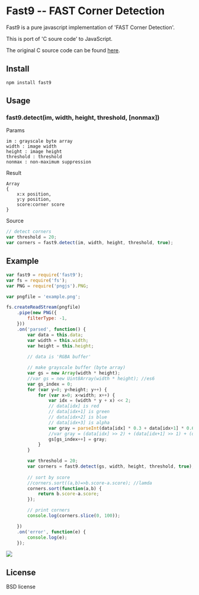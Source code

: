 
# Fast9 -- FAST Corner Detection

Fast9 is a pure javascript implementation of 'FAST Corner Detection'.

This is port of 'C soure code' to JavaScript.

The original C source code can be found [here](https://github.com/edrosten/fast-C-src).


## Install
```
npm install fast9
```

## Usage

### fast9.detect(im, width, height, threshold, [nonmax])

Params
```
im : grayscale byte array
width : image width
height : image height
threshold : threshold
nonmax : non-maximum suppression
```

Result
```
Array
{
	x:x position,
	y:y position,
	score:corner score
}
```

Source
```javascript
// detect corners
var threshold = 20;
var corners = fast9.detect(im, width, height, threshold, true);
```

## Example

```javascript
var fast9 = require('fast9');
var fs = require('fs');
var PNG = require('pngjs').PNG;

var pngfile = 'example.png';

fs.createReadStream(pngfile)
	.pipe(new PNG({
		filterType: -1,
	}))
	.on('parsed', function() {
		var data = this.data;
		var width = this.width;
		var height = this.height;
		
		// data is 'RGBA buffer'

		// make grayscale buffer (byte array)
		var gs = new Array(width * height);
		//var gs = new Uint8Array(width * height); //es6 
		var gs_index = 0;
		for (var y=0; y<height; y++) {
			for (var x=0; x<width; x++) {
				var idx = (width * y + x) << 2;
				// data[idx] is red
				// data[idx+1] is green
				// data[idx+2] is blue
				// data[idx+3] is alpha
				var gray = parseInt(data[idx] * 0.3 + data[idx+1] * 0.6 + data[idx+2] * 0.11);
				//var gray = (data[idx] >> 2) + (data[idx+1] >> 1) + (data[idx+2] >> 2); // faster
				gs[gs_index++] = gray;
			}
		}

		var threshold = 20;
		var corners = fast9.detect(gs, width, height, threshold, true);
		
		// sort by score
		//corners.sort((a,b)=>b.score-a.score); //lamda
		corners.sort(function(a,b) {
			return b.score-a.score;
		});

		// print corners
		console.log(corners.slice(0, 100));

	})	
	.on('error', function(e) {
		console.log(e);
	});	
```

<img src="https://cdn.rawgit.com/m320ng/fast9/f8d8bfb1/examples/corner.png"/>

## License

BSD license
